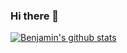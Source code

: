 ### Hi there 👋

<!--
**benjamin051000/benjamin051000** is a ✨ _special_ ✨ repository because its `README.md` (this file) appears on your GitHub profile.

Here are some ideas to get you started:

- 🔭 I’m currently working on ...
- 🌱 I’m currently learning ...
- 👯 I’m looking to collaborate on ...
- 🤔 I’m looking for help with ...
- 💬 Ask me about ...
- 📫 How to reach me: ...
- 😄 Pronouns: ...
- ⚡ Fun fact: ...
-->

[![Benjamin's github stats](https://github-readme-stats.vercel.app/api?username=benjamin051000&count_private=true&show_icons=true&theme=dracula)](https://github.com/anuraghazra/github-readme-stats)
